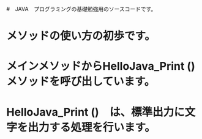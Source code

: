 #　JAVA　プログラミングの基礎勉強用のソースコードです。
#  メソッドの使い方の初歩です。
#  メインメソッドからHelloJava_Print ()メソッドを呼び出しています。
#  HelloJava_Print ()　は、標準出力に文字を出力する処理を行います。

